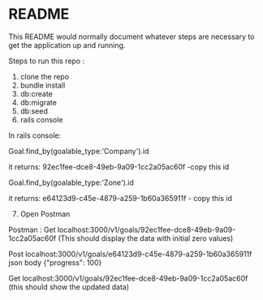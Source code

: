 # README

This README would normally document whatever steps are necessary to get the
application up and running.

Steps to run this repo :

1. clone the repo
2. bundle install
3. db:create
4. db:migrate
5. db:seed
6. rails console

In rails console:

Goal.find_by(goalable_type:'Company').id

it returns:
92ec1fee-dce8-49eb-9a09-1cc2a05ac60f -copy this id


Goal.find_by(goalable_type:'Zone').id

it returns:
e64123d9-c45e-4879-a259-1b60a365911f - copy this id

7. Open Postman

Postman :
Get localhost:3000/v1/goals/92ec1fee-dce8-49eb-9a09-1cc2a05ac60f
(This should display the data with initial zero values)

Post localhost:3000/v1/goals/e64123d9-c45e-4879-a259-1b60a365911f
json body {"progress": 100}

Get localhost:3000/v1/goals/92ec1fee-dce8-49eb-9a09-1cc2a05ac60f
(this should show the updated data)